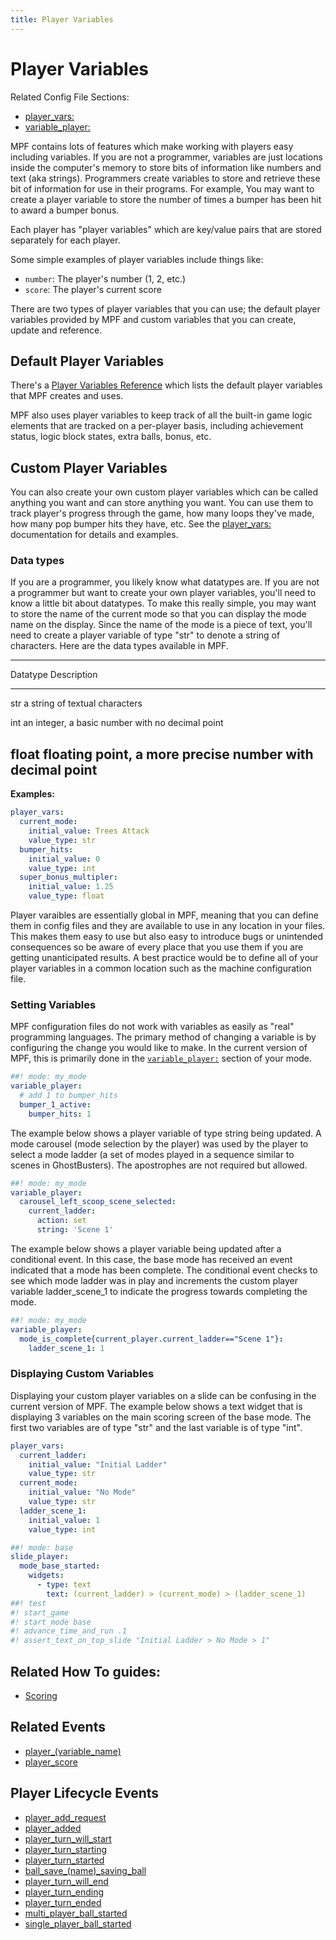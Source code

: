 ```yaml
---
title: Player Variables
---
```


# Player Variables


Related Config File Sections:

* [player_vars:](../config/player_vars.md)
* [variable_player:](../config/variable_player.md)

MPF contains lots of features which make working with players easy
including variables. If you are not a programmer, variables are just
locations inside the computer's memory to store bits of information
like numbers and text (aka strings). Programmers create variables to
store and retrieve these bit of information for use in their programs.
For example, You may want to create a player variable to store the
number of times a bumper has been hit to award a bumper bonus.

Each player has "player variables" which are key/value pairs that are
stored separately for each player.

Some simple examples of player variables include things like:

* `number`: The player's number (1, 2, etc.)
* `score`: The player's current score

There are two types of player variables that you can use; the default
player variables provided by MPF and custom variables that you can
create, update and reference.

## Default Player Variables

There's a [Player Variables Reference](../player_vars/index.md) which
lists the default player variables that MPF creates and uses.

MPF also uses player variables to keep track of all the built-in game
logic elements that are tracked on a per-player basis, including
achievement status, logic block states, extra balls, bonus, etc.

## Custom Player Variables

You can also create your own custom player variables which can be called
anything you want and can store anything you want. You can use them to
track player's progress through the game, how many loops they've made,
how many pop bumper hits they have, etc. See the
[player_vars:](../config/player_vars.md) documentation for
details and examples.

### Data types

If you are a programmer, you likely know what datatypes are. If you are
not a programmer but want to create your own player variables, you'll
need to know a little bit about datatypes. To make this really simple,
you may want to store the name of the current mode so that you can
display the mode name on the display. Since the name of the mode is a
piece of text, you'll need to create a player variable of type "str"
to denote a string of characters. Here are the data types available in
MPF.

  ------------------------------------------
  Datatype     Description
  ------------ -----------------------------
  str          a string of textual
               characters

  int          an integer, a basic number
               with no decimal point

  float        floating point, a more
               precise number with decimal
               point
  ------------------------------------------

**Examples:**

``` yaml
player_vars:
  current_mode:
    initial_value: Trees Attack
    value_type: str
  bumper_hits:
    initial_value: 0
    value_type: int
  super_bonus_multipler:
    initial_value: 1.25
    value_type: float
```

Player varaibles are essentially global in MPF, meaning that you can
define them in config files and they are available to use in any
location in your files. This makes them easy to use but also easy to
introduce bugs or unintended consequences so be aware of every place
that you use them if you are getting unanticipated results. A best
practice would be to define all of your player variables in a common
location such as the machine configuration file.

### Setting Variables

MPF configuration files do not work with variables as easily as "real"
programming languages. The primary method of changing a variable is by
configuring the change you would like to make. In the current version of
MPF, this is primarily done in the [`variable_player:`](../config/variable_player.md)
section of your mode.

``` yaml
##! mode: my_mode
variable_player:
  # add 1 to bumper_hits
  bumper_1_active:
    bumper_hits: 1
```

The example below shows a player variable of type string being updated.
A mode carousel (mode selection by the player) was used by the player to
select a mode ladder (a set of modes played in a sequence similar to
scenes in GhostBusters). The apostrophes are not required but allowed.

``` yaml
##! mode: my_mode
variable_player:
  carousel_left_scoop_scene_selected:
    current_ladder:
      action: set
      string: 'Scene 1'
```

The example below shows a player variable being updated after a
conditional event. In this case, the base mode has received an event
indicated that a mode has been complete. The conditional event checks to
see which mode ladder was in play and increments the custom player
variable ladder_scene_1 to indicate the progress towards completing the
mode.

``` yaml
##! mode: my_mode
variable_player:
  mode_is_complete{current_player.current_ladder=="Scene 1"}:
    ladder_scene_1: 1
```

### Displaying Custom Variables

Displaying your custom player variables on a slide can be confusing in
the current version of MPF. The example below shows a text widget that
is displaying 3 variables on the main scoring screen of the base mode.
The first two variables are of type "str" and the last variable is of
type "int".

``` yaml
player_vars:
  current_ladder:
    initial_value: "Initial Ladder"
    value_type: str
  current_mode:
    initial_value: "No Mode"
    value_type: str
  ladder_scene_1:
    initial_value: 1
    value_type: int

##! mode: base
slide_player:
  mode_base_started:
    widgets:
      - type: text
        text: (current_ladder) > (current_mode) > (ladder_scene_1)
##! test
#! start_game
#! start_mode base
#! advance_time_and_run .1
#! assert_text_on_top_slide "Initial Ladder > No Mode > 1"
```

## Related How To guides:

* [Scoring](../game_logic/scoring/index.md)

## Related Events

* [player_(variable_name)](../events/player_player_var.md)
* [player_score](../events/player_score.md)

## Player Lifecycle Events

* [player_add_request](../events/player_add_request.md)
* [player_added](../events/player_added.md)
* [player_turn_will_start](../events/player_turn_will_start.md)
* [player_turn_starting](../events/player_turn_starting.md)
* [player_turn_started](../events/player_turn_started.md)
* [ball_save_(name)\_saving_ball](../events/ball_save_ball_save_saving_ball.md)
* [player_turn_will_end](../events/player_turn_will_end.md)
* [player_turn_ending](../events/player_turn_ending.md)
* [player_turn_ended](../events/player_turn_ended.md)
* [multi_player_ball_started](../events/multi_player_ball_started.md)
* [single_player_ball_started](../events/single_player_ball_started.md)

